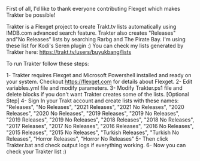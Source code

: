 First of all, I'd like to thank everyone contributing Flexget which makes Trakter be possible!

Trakter is a Flexget project to create Trakt.tv lists automatically using IMDB.com advanced search feature.
Trakter also creates "Releases" and"No Releases" lists by searching Rarbg and The Pirate Bay. I'm using these list for Kodi's Seren plugin :)
You can check my lists generated by Trakter here: https://trakt.tv/users/buyukbang/lists

To run Trakter follow these steps:

1- Trakter requires Flexget and Microsoft Powershell installed and ready on your system. Checkout https://flexget.com for details about Flexget.
2- Edit variables.yml file and modify parameters.
3- Modify Trakter.ps1 file and delete blocks if you don't want Trakter creates some of the lists. [Optional Step]
4- Sign In your Trakt account and create lists with these names: "Releases", "No Releases", "2021 Releases", "2021 No Releases", "2020 Releases",
   "2020 No Releases", "2019 Releases", "2019 No Releases", "2019 Releases", "2019 No Releases", "2018 Releases", "2018 No Releases", "2017 Releases",
   "2017 No Releases", "2016 Releases", "2016 No Releases", "2015 Releases", "2015 No Releases", "Turkish Releases", "Turkish No Releases", 
   "Horror Releases", "Horror No Releases"
5- Then click Trakter.bat and check output logs if everything working.
6- Now you can check your Trakter list :)



